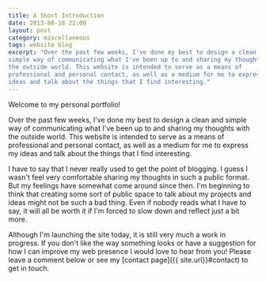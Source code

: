 ```yaml
---
title: A Short Introduction
date: 2013-08-18 22:00
layout: post
category: miscellaneous
tags: website blog
excerpt: "Over the past few weeks, I've done my best to design a clean and 
simple way of communicating what I've been up to and sharing my thoughts with 
the outside world. This website is intended to serve as a means of 
professional and personal contact, as well as a medium for me to express my 
ideas and talk about the things that I find interesting."
---
```


<p class="lead">Welcome to my personal portfolio!</p>

Over the past few weeks, I've done my best to design a clean and simple way of 
communicating what I've been up to and sharing my thoughts with the outside 
world. This website is intended to serve as a means of professional and 
personal contact, as well as a medium for me to express my ideas and talk 
about the things that I find interesting.

I have to say that I never really used to get the point of blogging.  I guess 
I wasn't feel very comfortable sharing my thoughts in such a public format. 
But my feelings have somewhat come around since then. I'm beginning to think 
that creating some sort of public space to talk about my projects and ideas 
might not be such a bad thing. Even if nobody reads what I have to say, it 
will all be worth it if I'm forced to slow down and reflect just a bit more.

Although I'm launching the site today, it is still very much a work in 
progress. If you don't like the way something looks or have a suggestion for 
how I can improve my web presence I would love to hear from you! Please leave 
a comment below or see my [contact page]({{ site.url}}#contact) to get in 
touch.